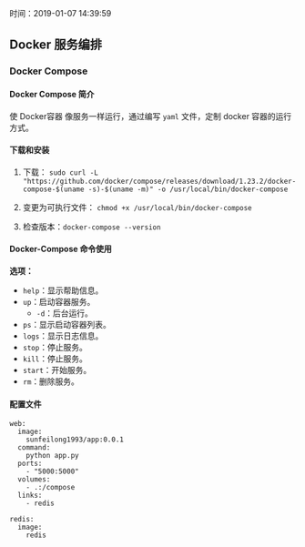 时间：2019-01-07 14:39:59 

## Docker 服务编排 

### Docker Compose

#### Docker Compose 简介 

使 Docker容器 像服务一样运行，通过编写 `yaml` 文件，定制 docker 容器的运行方式。 

#### 下载和安装 

1. 下载： `sudo curl -L "https://github.com/docker/compose/releases/download/1.23.2/docker-compose-$(uname -s)-$(uname -m)" -o /usr/local/bin/docker-compose`

2. 变更为可执行文件： `chmod +x /usr/local/bin/docker-compose`

3. 检查版本：`docker-compose --version`

#### Docker-Compose 命令使用 

**选项：**

* `help`：显示帮助信息。
* `up`：启动容器服务。
	* `-d`：后台运行。
* `ps`：显示启动容器列表。
* `logs`：显示日志信息。
* `stop`：停止服务。
* `kill`：停止服务。
* `start`：开始服务。
* `rm`：删除服务。

#### 配置文件 

```shell
web:
  image:
    sunfeilong1993/app:0.0.1
  command:
    python app.py
  ports:
    - "5000:5000"
  volumes:
    - .:/compose
  links:
    - redis

redis:
  image:
    redis
```















